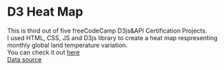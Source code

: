# D3 Heat Map
This is third out of five freeCodeCamp D3js&amp;API Certification Projects.  
I used HTML, CSS, JS and D3js library to create a heat map respresenting monthly global land temperature variation.  
You can check it out <a href="https://wojwozniak.github.io/d3-heat-map/" target="_blank">here</a>    
<a href="https://raw.githubusercontent.com/freeCodeCamp/ProjectReferenceData/master/global-temperature.json" target="_blank">Data source</a>

